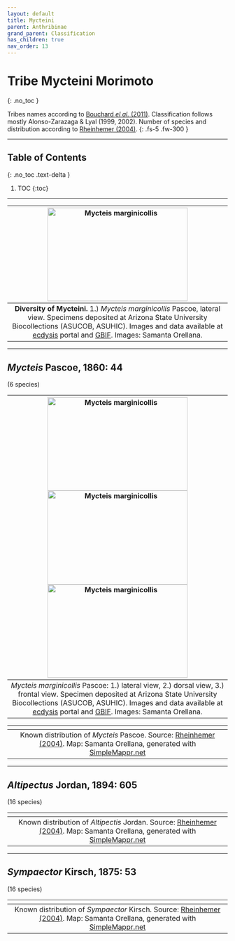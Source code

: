 ```yaml
---
layout: default
title: Mycteini
parent: Anthribinae
grand_parent: Classification
has_children: true
nav_order: 13
---
```



# Tribe Mycteini Morimoto
{: .no_toc }

Tribes names according to [Bouchard _el al._ (2011)](https://zookeys.pensoft.net/articles.php?id=4001). Classification follows mostly Alonso-Zarazaga & Lyal (1999, 2002). Number of species and distribution according to [Rheinhemer (2004)](https://www.zobodat.at/pdf/Mitt-Ent-Ver-Stuttgart_39_2004_0001-0244.pdf).
{: .fs-5 .fw-300 }

---

## Table of Contents
{: .no_toc .text-delta }

1. TOC
{:toc}

---

| [<img src="https://serv.biokic.asu.edu/imglib/ecdysis/ASU_ASUCOB/ASUCOB0015/ASUCOB0015327_lateral_edited_1619129450.jpg" alt="Mycteis marginicollis" width="320" height="213.4">](https://serv.biokic.asu.edu/ecdysis/collections/individual/index.php?occid=658529) | 
|:--:| 
|**Diversity of Mycteini.** 1.) *Mycteis marginicollis* Pascoe, lateral view. Specimens deposited at Arizona State University Biocollections (ASUCOB, ASUHIC). Images and data available at [ecdysis](https://serv.biokic.asu.edu/ecdysis/index.php) portal and [GBIF](gbif.org). Images: Samanta Orellana.|

---

## _Mycteis_ Pascoe, 1860: 44
(6 species)

|  [<img src="https://serv.biokic.asu.edu/imglib/ecdysis/ASU_ASUCOB/ASUCOB0015/ASUCOB0015327_lateral_edited_1619129450.jpg" alt="Mycteis marginicollis" width="320" height="213.4">](https://serv.biokic.asu.edu/ecdysis/collections/individual/index.php?occid=658529)  [<img src="https://serv.biokic.asu.edu/imglib/ecdysis/ASU_ASUCOB/ASUCOB0015/ASUCOB0015327_dorsal_edited_1619130844.jpg" alt="Mycteis marginicollis" width="320" height="213.4">](https://serv.biokic.asu.edu/ecdysis/collections/individual/index.php?occid=658529)  [<img src="https://serv.biokic.asu.edu/imglib/ecdysis/ASU_ASUCOB/ASUCOB0015/ASUCOB0015327_frontal_edited_1619131748.jpg" alt="Mycteis marginicollis" width="320" height="213.4">](https://serv.biokic.asu.edu/ecdysis/collections/individual/index.php?occid=658529) | 
|:--:| 
|_Mycteis marginicollis_ Pascoe: 1.) lateral view, 2.) dorsal view, 3.) frontal view. Specimen deposited at Arizona State University Biocollections (ASUCOB, ASUHIC). Images and data available at [ecdysis](https://serv.biokic.asu.edu/ecdysis/index.php) portal and [GBIF](gbif.org). Images: Samanta Orellana.|

|<img src="https://www.simplemappr.net/map/19882" alt="" />| 
|:--:| 
|Known distribution of _Mycteis_ Pascoe. Source: [Rheinhemer (2004)](https://www.zobodat.at/pdf/Mitt-Ent-Ver-Stuttgart_39_2004_0001-0244.pdf). Map: Samanta Orellana, generated with [SimpleMappr.net](https://www.simplemappr.net/) |

---

## _Altipectus_ Jordan, 1894: 605
(16 species)

|<img src="https://www.simplemappr.net/map/19884" alt="" />| 
|:--:| 
|Known distribution of _Altipectis_ Jordan. Source: [Rheinhemer (2004)](https://www.zobodat.at/pdf/Mitt-Ent-Ver-Stuttgart_39_2004_0001-0244.pdf). Map: Samanta Orellana, generated with [SimpleMappr.net](https://www.simplemappr.net/) |

---

## _Sympaector_ Kirsch, 1875: 53
(16 species)

|<img src="https://www.simplemappr.net/map/19883" alt="" />| 
|:--:| 
|Known distribution of _Sympaector_ Kirsch. Source: [Rheinhemer (2004)](https://www.zobodat.at/pdf/Mitt-Ent-Ver-Stuttgart_39_2004_0001-0244.pdf). Map: Samanta Orellana, generated with [SimpleMappr.net](https://www.simplemappr.net/) |
